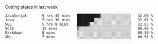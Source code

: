 Coding states in last week

<!--START_SECTION:waka-->

```text
JavaScript       9 hrs 49 mins   ██████████▓░░░░░░░░░░░░░░   42.09 %
Java             7 hrs 36 mins   ████████░░░░░░░░░░░░░░░░░   32.61 %
SQL              5 hrs 8 mins    █████▓░░░░░░░░░░░░░░░░░░░   22.05 %
SCSS             13 mins         ▒░░░░░░░░░░░░░░░░░░░░░░░░   00.96 %
Markdown         8 mins          ░░░░░░░░░░░░░░░░░░░░░░░░░   00.58 %
XML              7 mins          ░░░░░░░░░░░░░░░░░░░░░░░░░   00.51 %
```

<!--END_SECTION:waka-->
